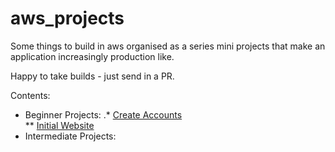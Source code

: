 # aws_projects
Some things to build in aws organised as a series mini projects that make an application increasingly production like. <br />

Happy to take builds - just send in a PR. <br />

Contents:
* Beginner Projects:
.* [Create Accounts](beginner/create_accounts.md)  
** [Initial Website](beginner/create_basic_website.md)
* Intermediate Projects:
